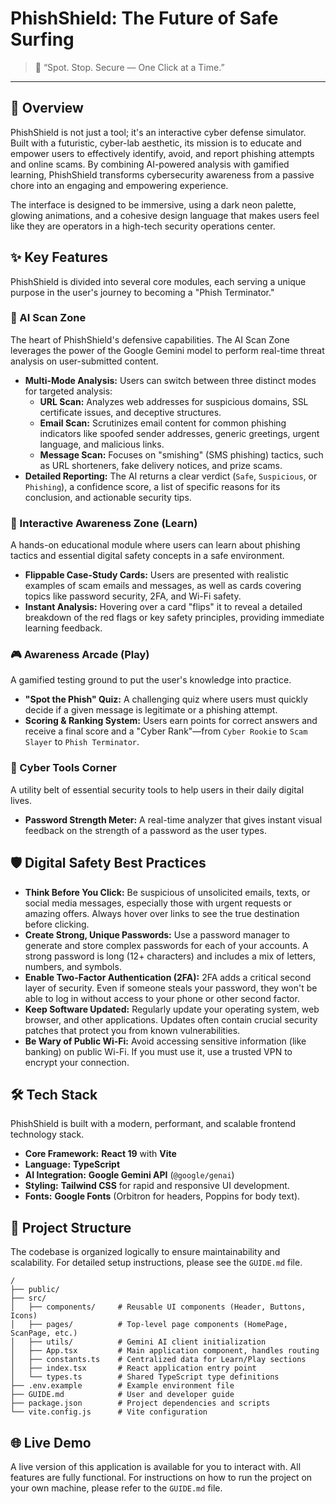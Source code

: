 # PhishShield: The Future of Safe Surfing

> 🔐 “Spot. Stop. Secure — One Click at a Time.”

---

## 🚀 Overview

PhishShield is not just a tool; it's an interactive cyber defense simulator. Built with a futuristic, cyber-lab aesthetic, its mission is to educate and empower users to effectively identify, avoid, and report phishing attempts and online scams. By combining AI-powered analysis with gamified learning, PhishShield transforms cybersecurity awareness from a passive chore into an engaging and empowering experience.

The interface is designed to be immersive, using a dark neon palette, glowing animations, and a cohesive design language that makes users feel like they are operators in a high-tech security operations center.

## ✨ Key Features

PhishShield is divided into several core modules, each serving a unique purpose in the user's journey to becoming a "Phish Terminator."

### 🤖 AI Scan Zone

The heart of PhishShield's defensive capabilities. The AI Scan Zone leverages the power of the Google Gemini model to perform real-time threat analysis on user-submitted content.

-   **Multi-Mode Analysis:** Users can switch between three distinct modes for targeted analysis:
    -   **URL Scan:** Analyzes web addresses for suspicious domains, SSL certificate issues, and deceptive structures.
    -   **Email Scan:** Scrutinizes email content for common phishing indicators like spoofed sender addresses, generic greetings, urgent language, and malicious links.
    -   **Message Scan:** Focuses on "smishing" (SMS phishing) tactics, such as URL shorteners, fake delivery notices, and prize scams.
-   **Detailed Reporting:** The AI returns a clear verdict (`Safe`, `Suspicious`, or `Phishing`), a confidence score, a list of specific reasons for its conclusion, and actionable security tips.

### 🧠 Interactive Awareness Zone (Learn)

A hands-on educational module where users can learn about phishing tactics and essential digital safety concepts in a safe environment.

-   **Flippable Case-Study Cards:** Users are presented with realistic examples of scam emails and messages, as well as cards covering topics like password security, 2FA, and Wi-Fi safety.
-   **Instant Analysis:** Hovering over a card "flips" it to reveal a detailed breakdown of the red flags or key safety principles, providing immediate learning feedback.

### 🎮 Awareness Arcade (Play)

A gamified testing ground to put the user's knowledge into practice.

-   **"Spot the Phish" Quiz:** A challenging quiz where users must quickly decide if a given message is legitimate or a phishing attempt.
-   **Scoring & Ranking System:** Users earn points for correct answers and receive a final score and a "Cyber Rank"—from `Cyber Rookie` to `Scam Slayer` to `Phish Terminator`.

### 🧰 Cyber Tools Corner

A utility belt of essential security tools to help users in their daily digital lives.

-   **Password Strength Meter:** A real-time analyzer that gives instant visual feedback on the strength of a password as the user types.

## 🛡️ Digital Safety Best Practices

-   **Think Before You Click:** Be suspicious of unsolicited emails, texts, or social media messages, especially those with urgent requests or amazing offers. Always hover over links to see the true destination before clicking.
-   **Create Strong, Unique Passwords:** Use a password manager to generate and store complex passwords for each of your accounts. A strong password is long (12+ characters) and includes a mix of letters, numbers, and symbols.
-   **Enable Two-Factor Authentication (2FA):** 2FA adds a critical second layer of security. Even if someone steals your password, they won't be able to log in without access to your phone or other second factor.
-   **Keep Software Updated:** Regularly update your operating system, web browser, and other applications. Updates often contain crucial security patches that protect you from known vulnerabilities.
-   **Be Wary of Public Wi-Fi:** Avoid accessing sensitive information (like banking) on public Wi-Fi. If you must use it, use a trusted VPN to encrypt your connection.

## 🛠️ Tech Stack

PhishShield is built with a modern, performant, and scalable frontend technology stack.

-   **Core Framework:** **React 19** with **Vite**
-   **Language:** **TypeScript**
-   **AI Integration:** **Google Gemini API** (`@google/genai`)
-   **Styling:** **Tailwind CSS** for rapid and responsive UI development.
-   **Fonts:** **Google Fonts** (Orbitron for headers, Poppins for body text).

## 📂 Project Structure

The codebase is organized logically to ensure maintainability and scalability. For detailed setup instructions, please see the `GUIDE.md` file.

```
/
├── public/
├── src/
│   ├── components/     # Reusable UI components (Header, Buttons, Icons)
│   ├── pages/          # Top-level page components (HomePage, ScanPage, etc.)
│   ├── utils/          # Gemini AI client initialization
│   ├── App.tsx         # Main application component, handles routing
│   ├── constants.ts    # Centralized data for Learn/Play sections
│   ├── index.tsx       # React application entry point
│   └── types.ts        # Shared TypeScript type definitions
├── .env.example        # Example environment file
├── GUIDE.md            # User and developer guide
├── package.json        # Project dependencies and scripts
└── vite.config.js      # Vite configuration
```

## 🌐 Live Demo

A live version of this application is available for you to interact with. All features are fully functional. For instructions on how to run the project on your own machine, please refer to the `GUIDE.md` file.